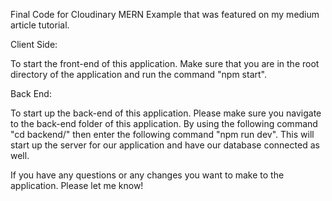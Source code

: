 Final Code for Cloudinary MERN Example that was featured on my medium article tutorial.

Client Side: 

To start the front-end of this application. Make sure that you are in the root directory of the application and run the command "npm start".

Back End: 

To start up the back-end of this application. Please make sure you navigate to the back-end folder of this application. By using the following command "cd backend/" then enter the following command "npm run dev". This will start up the server for our application and have our database connected as well.


If you have any questions or any changes you want to make to the application. Please let me know!


